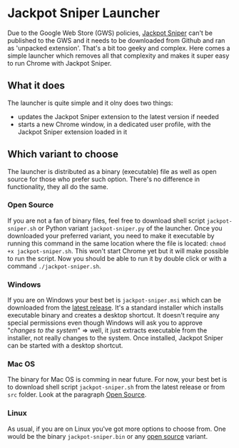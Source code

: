 # Jackpot Sniper Launcher
Due to the Google Web Store (GWS) policies, [Jackpot Sniper](https://github.com/jackpotsniper/extension) can't be published to the GWS and it needs to be downloaded from Github and ran as 'unpacked extension'. That's a bit too geeky and complex. Here comes a simple launcher which removes all that complexity and makes it super easy to run Chrome with Jackpot Sniper.

## What it does
The launcher is quite simple and it olny does two things:
- updates the Jackpot Sniper extension to the latest version if needed
- starts a new Chrome window, in a dedicated user profile, with the Jackpot Sniper extension loaded in it

## Which variant to choose
The launcher is distributed as a binary (executable) file as well as open source for those who prefer such option. There's no difference in functionality, they all do the same.

<a name="open-source"></a>
### Open Source
If you are not a fan of binary files, feel free to download shell script `jackpot-sniper.sh` or Python variant `jackpot-sniper.py` of the launcher. Once you downloaded your preferred variant, you need to make it executable by running this command in the same location where the file is located: `chmod +x jackpot-sniper.sh`. This won't start Chrome yet but it will make possible to run the script. Now you should be able to run it by double click or with a command `./jackpot-sniper.sh`.

### Windows ###
If you are on Windows your best bet is `jackpot-sniper.msi` which can be downloaded from the [latest release](https://github.com/jackpotsniper/launcher/releases). It's a standard installer which installs executable binary and creates a desktop shortcut. It doesn't require any special permissions even though Windows will ask you to approve "*changes to the system*" => well, it just extracts executable from the installer, not really changes to the system. Once installed, Jackpot Sniper can be started with a desktop shortcut.

### Mac OS ###
The binary for Mac OS is comming in near future. For now, your best bet is to download shell script `jackpot-sniper.sh` from the latest release or from `src` folder. Look at the paragraph [Open Source](#open-source).

### Linux ###
As usual, if you are on Linux you've got more options to choose from. One would be the binary `jackpot-sniper.bin` or any [open source](#open-source) variant.